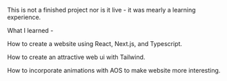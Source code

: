 This is not a finished project nor is it live - it was mearly a learning experience.

What I learned -

How to create a website using React, Next.js, and Typescript.

How to create an attractive web ui with Tailwind.

How to incorporate animations with AOS to make website more interesting.


